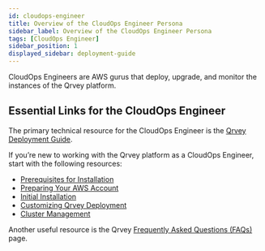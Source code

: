 ```yaml
---
id: cloudops-engineer
title: Overview of the CloudOps Engineer Persona
sidebar_label: Overview of the CloudOps Engineer Persona
tags: [CloudOps Engineer]
sidebar_position: 1
displayed_sidebar: deployment-guide
---
```


CloudOps Engineers are AWS gurus that deploy, upgrade, and monitor the instances of the Qrvey platform.

## Essential Links for the CloudOps Engineer
The primary technical resource for the CloudOps Engineer is the [Qrvey Deployment Guide](../../deployment/introduction-to-deployment.md). 

If you’re new to working with the Qrvey platform as a CloudOps Engineer, start with the following resources:
* [Prerequisites for Installation](../../deployment/prerequisites-for-installation.md)
* [Preparing Your AWS Account](../../deployment/preparing-AWS-account.md)
* [Initial Installation](../../deployment/04-Installing%20the%20Qrvey%20platform/initial-installation.md)
* [Customizing Qrvey Deployment](../../deployment/customizing-qrvey-deployment.md)
* [Cluster Management](../../deployment/06-Managing%20the%20Qrvey%20Platform/manage-aws-elasticsearch.md)

Another useful resource is the Qrvey [Frequently Asked Questions (FAQs)](../faqs.md) page. 